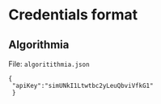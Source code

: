 # Credentials format

## Algorithmia

File: `algoritithmia.json`

```
{
 "apiKey":"simUNkI1Ltwtbc2yLeuQbviVfkG1"
 }
 ```